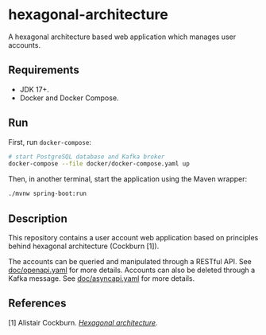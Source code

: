 # hexagonal-architecture

A hexagonal architecture based web application which manages user accounts.


## Requirements

* JDK 17+.
* Docker and Docker Compose.

## Run

First, run `docker-compose`:

```sh
# start PostgreSQL database and Kafka broker
docker-compose --file docker/docker-compose.yaml up
```

Then, in another terminal, start the application using the Maven wrapper:

```sh
./mvnw spring-boot:run
```

## Description

This repository contains a user account web application based on principles
behind hexagonal architecture (Cockburn [1]).

The accounts can be queried and manipulated through a RESTful API. See
[doc/openapi.yaml](doc/openapi.yaml) for more details. Accounts can also be deleted through a Kafka message.
See [doc/asyncapi.yaml](doc/asyncapi.yaml) for more details.

## References

[1] Alistair Cockburn. [<cite>Hexagonal architecture</cite>](https://alistair.cockburn.us/hexagonal-architecture/).

